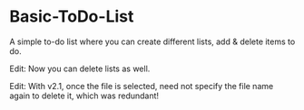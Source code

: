 # Basic-ToDo-List
A simple to-do list where you can create different lists, add &amp; delete items to do.


Edit: Now you can delete lists as well.

Edit: With v2.1, once the file is selected, need not specify the file name again to delete it, which was redundant!
